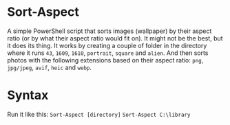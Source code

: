 # Sort-Aspect
A simple PowerShell script that sorts images (wallpaper) by their aspect ratio (or by what their aspect ratio would fit on). 
It might not be the best, but it does its thing.
It works by creating a couple of folder in the directory where it runs `43`, `1609`, `1610`, `portrait`, `square` and `alien`.
And then sorts photos with the following extensions based on their aspect ratio: `png`, `jpg/jpeg`, `avif`, `heic` and `webp`.

# Syntax
Run it like this:
`Sort-Aspect [directory]`
`Sort-Aspect C:\library`
